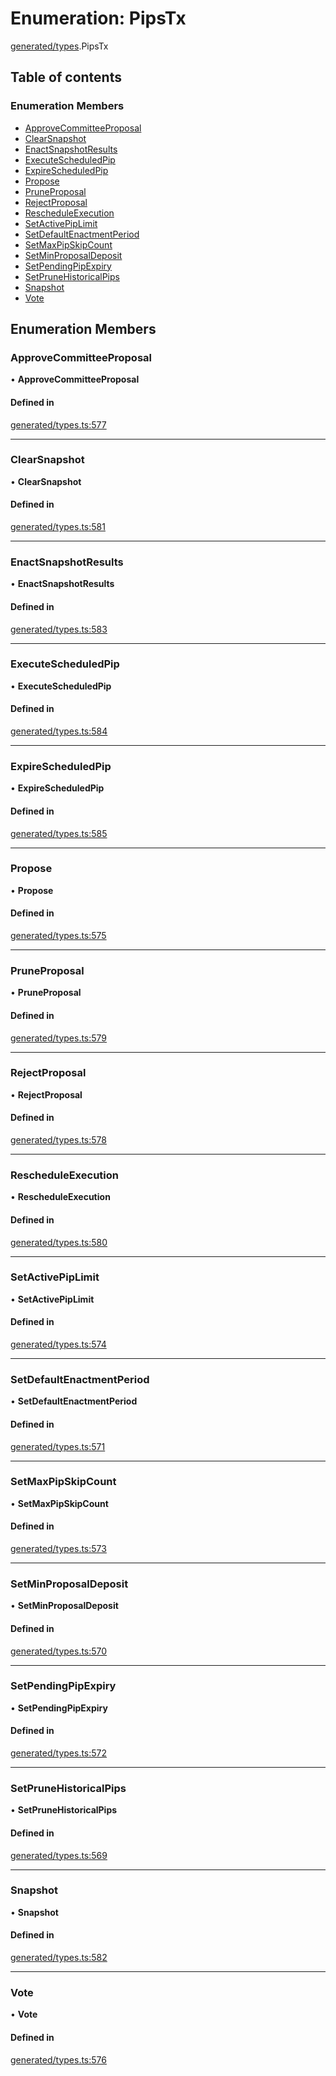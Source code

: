 # Enumeration: PipsTx

[generated/types](../wiki/generated.types).PipsTx

## Table of contents

### Enumeration Members

- [ApproveCommitteeProposal](../wiki/generated.types.PipsTx#approvecommitteeproposal)
- [ClearSnapshot](../wiki/generated.types.PipsTx#clearsnapshot)
- [EnactSnapshotResults](../wiki/generated.types.PipsTx#enactsnapshotresults)
- [ExecuteScheduledPip](../wiki/generated.types.PipsTx#executescheduledpip)
- [ExpireScheduledPip](../wiki/generated.types.PipsTx#expirescheduledpip)
- [Propose](../wiki/generated.types.PipsTx#propose)
- [PruneProposal](../wiki/generated.types.PipsTx#pruneproposal)
- [RejectProposal](../wiki/generated.types.PipsTx#rejectproposal)
- [RescheduleExecution](../wiki/generated.types.PipsTx#rescheduleexecution)
- [SetActivePipLimit](../wiki/generated.types.PipsTx#setactivepiplimit)
- [SetDefaultEnactmentPeriod](../wiki/generated.types.PipsTx#setdefaultenactmentperiod)
- [SetMaxPipSkipCount](../wiki/generated.types.PipsTx#setmaxpipskipcount)
- [SetMinProposalDeposit](../wiki/generated.types.PipsTx#setminproposaldeposit)
- [SetPendingPipExpiry](../wiki/generated.types.PipsTx#setpendingpipexpiry)
- [SetPruneHistoricalPips](../wiki/generated.types.PipsTx#setprunehistoricalpips)
- [Snapshot](../wiki/generated.types.PipsTx#snapshot)
- [Vote](../wiki/generated.types.PipsTx#vote)

## Enumeration Members

### ApproveCommitteeProposal

• **ApproveCommitteeProposal**

#### Defined in

[generated/types.ts:577](https://github.com/PolymathNetwork/polymesh-sdk/blob/299ce247/src/generated/types.ts#L577)

___

### ClearSnapshot

• **ClearSnapshot**

#### Defined in

[generated/types.ts:581](https://github.com/PolymathNetwork/polymesh-sdk/blob/299ce247/src/generated/types.ts#L581)

___

### EnactSnapshotResults

• **EnactSnapshotResults**

#### Defined in

[generated/types.ts:583](https://github.com/PolymathNetwork/polymesh-sdk/blob/299ce247/src/generated/types.ts#L583)

___

### ExecuteScheduledPip

• **ExecuteScheduledPip**

#### Defined in

[generated/types.ts:584](https://github.com/PolymathNetwork/polymesh-sdk/blob/299ce247/src/generated/types.ts#L584)

___

### ExpireScheduledPip

• **ExpireScheduledPip**

#### Defined in

[generated/types.ts:585](https://github.com/PolymathNetwork/polymesh-sdk/blob/299ce247/src/generated/types.ts#L585)

___

### Propose

• **Propose**

#### Defined in

[generated/types.ts:575](https://github.com/PolymathNetwork/polymesh-sdk/blob/299ce247/src/generated/types.ts#L575)

___

### PruneProposal

• **PruneProposal**

#### Defined in

[generated/types.ts:579](https://github.com/PolymathNetwork/polymesh-sdk/blob/299ce247/src/generated/types.ts#L579)

___

### RejectProposal

• **RejectProposal**

#### Defined in

[generated/types.ts:578](https://github.com/PolymathNetwork/polymesh-sdk/blob/299ce247/src/generated/types.ts#L578)

___

### RescheduleExecution

• **RescheduleExecution**

#### Defined in

[generated/types.ts:580](https://github.com/PolymathNetwork/polymesh-sdk/blob/299ce247/src/generated/types.ts#L580)

___

### SetActivePipLimit

• **SetActivePipLimit**

#### Defined in

[generated/types.ts:574](https://github.com/PolymathNetwork/polymesh-sdk/blob/299ce247/src/generated/types.ts#L574)

___

### SetDefaultEnactmentPeriod

• **SetDefaultEnactmentPeriod**

#### Defined in

[generated/types.ts:571](https://github.com/PolymathNetwork/polymesh-sdk/blob/299ce247/src/generated/types.ts#L571)

___

### SetMaxPipSkipCount

• **SetMaxPipSkipCount**

#### Defined in

[generated/types.ts:573](https://github.com/PolymathNetwork/polymesh-sdk/blob/299ce247/src/generated/types.ts#L573)

___

### SetMinProposalDeposit

• **SetMinProposalDeposit**

#### Defined in

[generated/types.ts:570](https://github.com/PolymathNetwork/polymesh-sdk/blob/299ce247/src/generated/types.ts#L570)

___

### SetPendingPipExpiry

• **SetPendingPipExpiry**

#### Defined in

[generated/types.ts:572](https://github.com/PolymathNetwork/polymesh-sdk/blob/299ce247/src/generated/types.ts#L572)

___

### SetPruneHistoricalPips

• **SetPruneHistoricalPips**

#### Defined in

[generated/types.ts:569](https://github.com/PolymathNetwork/polymesh-sdk/blob/299ce247/src/generated/types.ts#L569)

___

### Snapshot

• **Snapshot**

#### Defined in

[generated/types.ts:582](https://github.com/PolymathNetwork/polymesh-sdk/blob/299ce247/src/generated/types.ts#L582)

___

### Vote

• **Vote**

#### Defined in

[generated/types.ts:576](https://github.com/PolymathNetwork/polymesh-sdk/blob/299ce247/src/generated/types.ts#L576)
